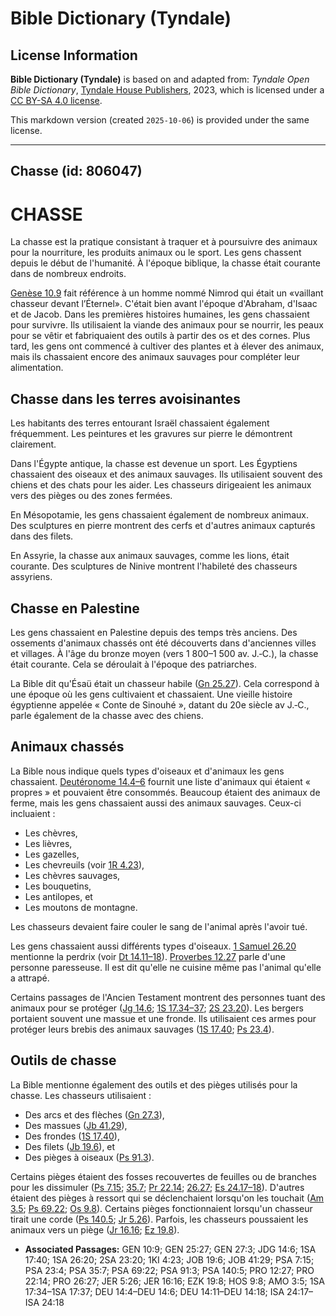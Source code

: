 # Bible Dictionary (Tyndale)

## License Information

**Bible Dictionary (Tyndale)** is based on and adapted from: _Tyndale Open Bible Dictionary_, [Tyndale House Publishers](https://tyndaleopenresources.com/), 2023, which is licensed under a [CC BY-SA 4.0 license](https://creativecommons.org/licenses/by-sa/4.0/legalcode.en).

This markdown version (created `2025-10-06`) is provided under the same license.



--------------------------------

## Chasse (id: 806047)

CHASSE
======

La chasse est la pratique consistant à traquer et à poursuivre des animaux pour la nourriture, les produits animaux ou le sport. Les gens chassent depuis le début de l'humanité. À l'époque biblique, la chasse était courante dans de nombreux endroits.

[Genèse 10\.9](https://ref.ly/Gen10:9) fait référence à un homme nommé Nimrod qui était un «vaillant chasseur devant l’Éternel». C'était bien avant l'époque d'Abraham, d'Isaac et de Jacob. Dans les premières histoires humaines, les gens chassaient pour survivre. Ils utilisaient la viande des animaux pour se nourrir, les peaux pour se vêtir et fabriquaient des outils à partir des os et des cornes. Plus tard, les gens ont commencé à cultiver des plantes et à élever des animaux, mais ils chassaient encore des animaux sauvages pour compléter leur alimentation.

Chasse dans les terres avoisinantes
-----------------------------------

Les habitants des terres entourant Israël chassaient également fréquemment. Les peintures et les gravures sur pierre le démontrent clairement.

Dans l'Égypte antique, la chasse est devenue un sport. Les Égyptiens chassaient des oiseaux et des animaux sauvages. Ils utilisaient souvent des chiens et des chats pour les aider. Les chasseurs dirigeaient les animaux vers des pièges ou des zones fermées.

En Mésopotamie, les gens chassaient également de nombreux animaux. Des sculptures en pierre montrent des cerfs et d'autres animaux capturés dans des filets.

En Assyrie, la chasse aux animaux sauvages, comme les lions, était courante. Des sculptures de Ninive montrent l'habileté des chasseurs assyriens.

Chasse en Palestine
-------------------

Les gens chassaient en Palestine depuis des temps très anciens. Des ossements d'animaux chassés ont été découverts dans d'anciennes villes et villages. À l'âge du bronze moyen (vers 1 800–1 500 av. J.‑C.), la chasse était courante. Cela se déroulait à l'époque des patriarches.

La Bible dit qu'Ésaü était un chasseur habile ([Gn 25\.27](https://ref.ly/Gen25:27)). Cela correspond à une époque où les gens cultivaient et chassaient. Une vieille histoire égyptienne appelée « Conte de Sinouhé », datant du 20e siècle av J.‑C., parle également de la chasse avec des chiens.

Animaux chassés
---------------

La Bible nous indique quels types d'oiseaux et d'animaux les gens chassaient. [Deutéronome 14\.4–6](https://ref.ly/Deut14:4-Deut14:6) fournit une liste d'animaux qui étaient « propres » et pouvaient être consommés. Beaucoup étaient des animaux de ferme, mais les gens chassaient aussi des animaux sauvages. Ceux\-ci incluaient :

* Les chèvres,
* Les lièvres,
* Les gazelles,
* Les chevreuils (voir [1R 4\.23](https://ref.ly/1Kgs4:23)),
* Les chèvres sauvages,
* Les bouquetins,
* Les antilopes, et
* Les moutons de montagne.

Les chasseurs devaient faire couler le sang de l'animal après l'avoir tué.

Les gens chassaient aussi différents types d'oiseaux. [1 Samuel 26\.20](https://ref.ly/1Sam26:20) mentionne la perdrix (voir [Dt 14\.11–18](https://ref.ly/Deut14:11-Deut14:18)). [Proverbes 12\.27](https://ref.ly/Prov12:27) parle d'une personne paresseuse. Il est dit qu'elle ne cuisine même pas l'animal qu'elle a attrapé.

Certains passages de l'Ancien Testament montrent des personnes tuant des animaux pour se protéger ([Jg 14\.6](https://ref.ly/Judg14:6); [1S 17\.34–37](https://ref.ly/1Sam17:34-1Sam17:37); [2S 23\.20](https://ref.ly/2Sam23:20)). Les bergers portaient souvent une massue et une fronde. Ils utilisaient ces armes pour protéger leurs brebis des animaux sauvages ([1S 17\.40](https://ref.ly/1Sam17:40); [Ps 23\.4](https://ref.ly/Ps23:4)).

Outils de chasse
----------------

La Bible mentionne également des outils et des pièges utilisés pour la chasse. Les chasseurs utilisaient :

* Des arcs et des flèches ([Gn 27\.3](https://ref.ly/Gen27:3)),
* Des massues ([Jb 41\.29](https://ref.ly/Job41:29)),
* Des frondes ([1S 17\.40](https://ref.ly/1Sam17:40)),
* Des filets ([Jb 19\.6](https://ref.ly/Job19:6)), et
* Des pièges à oiseaux ([Ps 91\.3](https://ref.ly/Ps91:3)).

Certains pièges étaient des fosses recouvertes de feuilles ou de branches pour les dissimuler ([Ps 7\.15](https://ref.ly/Ps7:15); [35\.7](https://ref.ly/Ps35:7); [Pr 22\.14](https://ref.ly/Prov22:14); [26\.27](https://ref.ly/Prov26:27); [Es 24\.17–18](https://ref.ly/Isa24:17-Isa24:18)). D'autres étaient des pièges à ressort qui se déclenchaient lorsqu'on les touchait ([Am 3\.5](https://ref.ly/Amos3:5); [Ps 69\.22](https://ref.ly/Ps69:22); [Os 9\.8](https://ref.ly/Hos9:8)). Certains pièges fonctionnaient lorsqu'un chasseur tirait une corde ([Ps 140\.5](https://ref.ly/Ps140:5); [Jr 5\.26](https://ref.ly/Jer5:26)). Parfois, les chasseurs poussaient les animaux vers un piège ([Jr 16\.16](https://ref.ly/Jer16:16); [Ez 19\.8](https://ref.ly/Ezek19:8)).

* **Associated Passages:** GEN 10:9; GEN 25:27; GEN 27:3; JDG 14:6; 1SA 17:40; 1SA 26:20; 2SA 23:20; 1KI 4:23; JOB 19:6; JOB 41:29; PSA 7:15; PSA 23:4; PSA 35:7; PSA 69:22; PSA 91:3; PSA 140:5; PRO 12:27; PRO 22:14; PRO 26:27; JER 5:26; JER 16:16; EZK 19:8; HOS 9:8; AMO 3:5; 1SA 17:34–1SA 17:37; DEU 14:4–DEU 14:6; DEU 14:11–DEU 14:18; ISA 24:17–ISA 24:18

